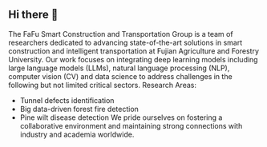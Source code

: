 ## Hi there 👋

The FaFu Smart Construction and Transportation Group is a team of researchers dedicated to advancing state-of-the-art solutions in smart construction and intelligent transportation at Fujian Agriculture and Forestry University. Our work focuses on integrating deep learning models including large language models (LLMs), natural language processing (NLP), computer vision (CV) and data science to address challenges in the following but not limited critical sectors.
Research Areas:
* Tunnel defects identification
* Big data-driven forest fire detection
* Pine wilt disease detection
We pride ourselves on fostering a collaborative environment and maintaining strong connections with industry and academia worldwide.

